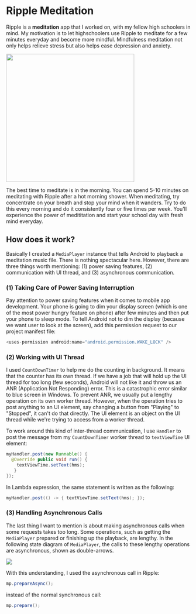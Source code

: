 # Ripple Meditation

Ripple is a **meditation** app that I worked on, with my fellow high schoolers in mind.  My motivation is to let highschoolers use Ripple to meditate for a few minutes everyday and become more mindful. Mindfulness meditation not only helps relieve stress but also helps ease depression and anxiety.  

<img src="https://cdn.mindful.org/Meditation_Goleman.jpg" width="350">

The best time to meditate is in the morning.  You can spend 5-10 minutes on meditating with Ripple after a hot morning shower.  When meditating, try concentrate on your breath and stop your mind when it wanders.  Try to do this every morning and do it consistently four or five times per week. You'll experience the power of medititation and start your school day with fresh mind everyday.

## How does it work?

Basically I created a `MediaPlayer` instance that tells Android to playback a meditation music file.  There is nothing spectacular here.  However, there are three things worth mentioning: (1) power saving features, (2) communication with UI thread, and (3) asynchronous communication.

### (1) Taking Care of Power Saving Interruption

Pay attention to power saving features when it comes to mobile app development.  Your phone is going to dim your display screen (which is one of the most power hungry feature on phone) after few minutes and then put your phone to sleep mode.  To tell Android not to dim the display (because we want user to look at the screen), add this permission request to our project manifest file:

```java
<uses-permission android:name="android.permission.WAKE_LOCK" />
```

### (2) Working with UI Thread

I used `CountDownTimer` to help me do the counting in background.  It means that the counter has its own thread.  If we have a job that will hold up the UI thread for too long (few seconds), Android will not like it and throw us an ANR (Application Not Responding) error.  This is a catastrophic error similar to blue screen in Windows. To prevent ANR, we usually put a lengthy operation on its own worker thread.  However,  when the operation tries to post anything to an UI element, say changing a button from "Playing" to "Stopped", it can't do that directly.  The UI element is an object on the UI thread while we're trying to access from a worker thread.

To work around this kind of inter-thread communication, I use `Handler` to post the message from my `CountDownTimer` worker thread to `textViewTime` UI element:

```java
myHandler.post(new Runnable() {
  @Override public void run() {
    textViewTime.setText(hms);                    
   }
});
```

In Lambda expression, the same statement is written as the following:

```java
myHandler.post(() -> { textViewTime.setText(hms); });
```

### (3) Handling Asynchronous Calls

The last thing I want to mention is about making asynchronous calls when some requests takes too long.  Some operations, such as getting the `MediaPlayer` prepared or finishing up the playback, are lengthy.  In the following state diagram of `MediaPlayer`, the calls to these lengthy operations are asynchronous, shown as double-arrows.

<img src="https://stuff.mit.edu/afs/sipb/project/android/docs/images/mediaplayer_state_diagram.gif">

With this understanding, I used the asynchronous call in Ripple:
```java
mp.prepareAsync();
```
instead of the normal synchronous call:
```java
mp.prepare();
```



